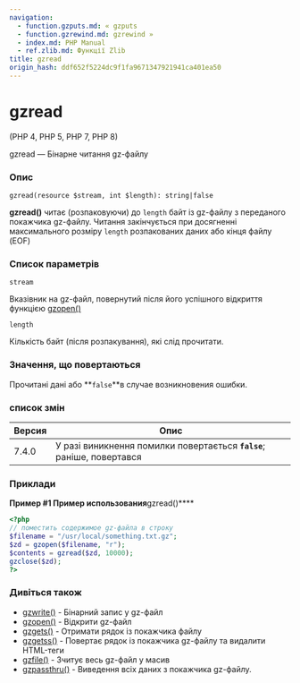 ```yaml
---
navigation:
  - function.gzputs.md: « gzputs
  - function.gzrewind.md: gzrewind »
  - index.md: PHP Manual
  - ref.zlib.md: Функції Zlib
title: gzread
origin_hash: ddf652f5224dc9f1fa9671347921941ca401ea50
---
```

# gzread

(PHP 4, PHP 5, PHP 7, PHP 8)

gzread — Бінарне читання gz-файлу

### Опис

```methodsynopsis
gzread(resource $stream, int $length): string|false
```

**gzread()** читає (розпаковуючи) до `length` байт із gz-файлу з переданого покажчика gz-файлу. Читання закінчується при досягненні максимального розміру `length` розпакованих даних або кінця файлу (EOF)

### Список параметрів

`stream`

Вказівник на gz-файл, повернутий після його успішного відкриття функцією [gzopen()](function.gzopen.md)

`length`

Кількість байт (після розпакування), які слід прочитати.

### Значення, що повертаються

Прочитані дані або \*\*`false`\*\*в случае возникновения ошибки.

### список змін

| Версия | Опис |
| --- | --- |
| 7.4.0 | У разі виникнення помилки повертається **`false`**; раніше, повертався |

### Приклади

**Пример #1 Пример использования**gzread()\*\*\*\*

```php
<?php
// поместить содержимое gz-файла в строку
$filename = "/usr/local/something.txt.gz";
$zd = gzopen($filename, "r");
$contents = gzread($zd, 10000);
gzclose($zd);
?>
```

### Дивіться також

-   [gzwrite()](function.gzwrite.md) \- Бінарний запис у gz-файл
-   [gzopen()](function.gzopen.md) \- Відкрити gz-файл
-   [gzgets()](function.gzgets.md) \- Отримати рядок із покажчика файлу
-   [gzgetss()](function.gzgetss.md) \- Повертає рядок із покажчика gz-файлу та видалити HTML-теги
-   [gzfile()](function.gzfile.md) \- Зчитує весь gz-файл у масив
-   [gzpassthru()](function.gzpassthru.md) \- Виведення всіх даних з покажчика gz-файлу.
